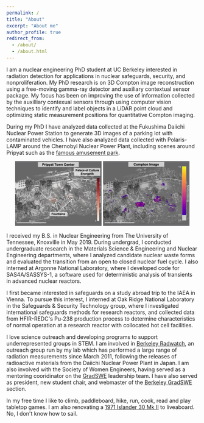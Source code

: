 ```yaml
---
permalink: /
title: "About"
excerpt: "About me"
author_profile: true
redirect_from: 
  - /about/
  - /about.html
---
```


I am a nuclear engineering PhD student at UC Berkeley interested in radiation detection for applications in nuclear safeguards, security, and nonproliferation. My PhD research is on 3D Compton image reconstruction using a free-moving gamma-ray detector and auxiliary contextual sensor package. My focus has been on improving the use of information collected by the auxilliary contexual sensors through using computer vision techniques to identify and label objects in a LiDAR point cloud and optimizing static measurement positions for quantitative Compton imaging.

During my PhD I have analyzed data collected at the Fukushima Daiichi Nuclear Power Station to generate 3D images of a parking lot with contaminated vehicles. I have also analyzed data collected with Polaris-LAMP around the Chernobyl Nuclear Power Plant, including scenes around Pripyat such as the [famous amusement park](https://en.wikipedia.org/wiki/Pripyat_amusement_park). 

<center>
<img src="../images/pripyat_towncenter_cr.png" alt="Pripyat Town Center Counts" style="max-width:45%;"/> <img src="../images/pripyat_towncenter_compton.png" alt="Pripyat Town Center 3D Compton Image" style="max-width:45%;"/>
</center>

I received my B.S. in Nuclear Engineering from The University of Tennessee, Knoxville in May 2019. During undergrad, I conducted undergraduate research in the Materials Science & Engineering and Nuclear Engineering departments, where I analyzed candidate nuclear waste forms and evaluated the transition from an open to closed nuclear fuel cycle. I also interned at Argonne National Laboratory, where I developed code for SAS4A/SASSYS-1, a software used for deterministic analysis of transients in advanced nuclear reactors. 

I first became interested in safeguards on a study abroad trip to the IAEA in Vienna. To pursue this interest, I interned at Oak Ridge National Laboratory in the Safeguards & Security Technology group, where I investigated international safeguards methods for research reactors, and collected data from HFIR-REDC's Pu-238 production process to determine characteristics of normal operation at a research reactor with collocated hot cell facilities. 

I love science outreach and developing programs to support underrepresented groups in STEM. I am involved in [Berkeley Radwatch](https://radwatch.berkeley.edu/), an outreach group run by my lab which has performed a large range of radiation measurements since March 2011, following the releases of radioactive materials from the Daiichi Nuclear Power Plant in Japan. I am also involved with the Society of Women Engineers, having served as a mentoring cooridinator on the [GradSWE](http://gradswe.swe.org/) leadership team. I have also served as president, new student chair, and webmaster of the  [Berkeley GradSWE](https://gwe.berkeley.edu/) section. 

In my free time I like to climb, paddleboard, hike, run, cook, read and play tabletop games. I am also renovating a [1971 Islander 30 Mk II](https://sailboatdata.com/sailboat/islander-30-mk-ii) to liveaboard. No, I don't know how to sail.
